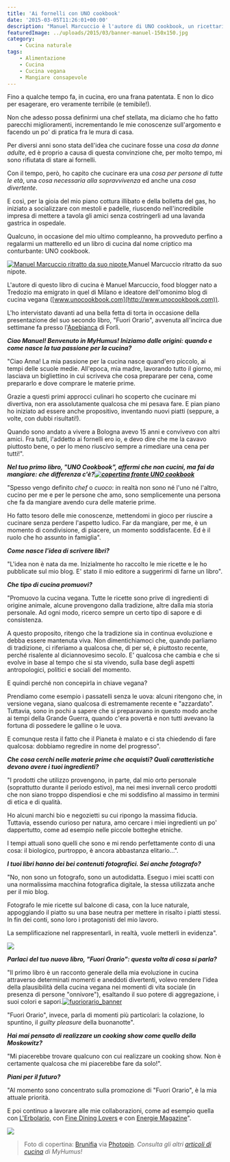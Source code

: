 ```yaml
---
title: 'Ai fornelli con UNO cookbook'
date: '2015-03-05T11:26:01+00:00'
description: "Manuel Marcuccio è l'autore di UNO cookbook, un ricettario on line che propone piatti vegani gustosi, colorati e divertenti da preparare."
featuredImage: ../uploads/2015/03/banner-manuel-150x150.jpg
category:
    - Cucina naturale
tags:
    - Alimentazione
    - Cucina
    - Cucina vegana
    - Mangiare consapevole
---
```



Fino a qualche tempo fa, in cucina, ero una frana patentata. E non lo dico per esagerare, ero veramente terribile (e temibile!).

Non che adesso possa definirmi una chef stellata, ma diciamo che ho fatto parecchi miglioramenti, incrementando le mie conoscenze sull'argomento e facendo un po' di pratica fra le mura di casa.

Per diversi anni sono stata dell'idea che cucinare fosse una *cosa da donne adulte*, ed è proprio a causa di questa convinzione che, per molto tempo, mi sono rifiutata di stare ai fornelli.

Con il tempo, però, ho capito che cucinare era una *cosa per persone di tutte le età*, una *cosa necessaria alla sopravvivenza* ed anche una *cosa divertente*.

E così, per la gioia del mio piano cottura illibato e della bolletta del gas, ho iniziato a socializzare con mestoli e padelle, riuscendo nell'incredibile impresa di mettere a tavola gli amici senza costringerli ad una lavanda gastrica in ospedale.

Qualcuno, in occasione del mio ultimo compleanno, ha provveduto perfino a regalarmi un matterello ed un libro di cucina dal nome criptico ma conturbante: UNO cookbook.

[![Manuel Marcuccio ritratto da suo nipote.](../uploads/2015/02/manuel-marcuccio-ritratto-retro-di-copertina-240x300.jpg)](https://myhumus.com/wp-content/uploads/2015/02/manuel-marcuccio-ritratto-retro-di-copertina.jpg)Manuel Marcuccio ritratto da suo nipote.

L'autore di questo libro di cucina è Manuel Marcuccio, food blogger nato a Tredozio ma emigrato in quel di Milano e ideatore dell'omonimo blog di cucina vegana ([www.unocookbook.com](http://www.unocookbook.com)).

L'ho intervistato davanti ad una bella fetta di torta in occasione della presentazione del suo secondo libro, "Fuori Orario", avvenuta all'incirca due settimane fa presso l'[Apebianca](http://www.lapebianca.it) di Forlì.

***Ciao Manuel! Benvenuto in MyHumus! Iniziamo dalle origini: quando e come nasce la tua passione per la cucina?***

"Ciao Anna! La mia passione per la cucina nasce quand'ero piccolo, ai tempi delle scuole medie. All'epoca, mia madre, lavorando tutto il giorno, mi lasciava un bigliettino in cui scriveva che cosa preparare per cena, come prepararlo e dove comprare le materie prime.

Grazie a questi primi approcci culinari ho scoperto che cucinare mi divertiva, non era assolutamente qualcosa che mi pesava fare. E pian piano ho iniziato ad essere anche propositivo, inventando nuovi piatti (seppure, a volte, con dubbi risultati!).

Quando sono andato a vivere a Bologna avevo 15 anni e convivevo con altri amici. Fra tutti, l'addetto ai fornelli ero io, e devo dire che me la cavavo piuttosto bene, o per lo meno riuscivo sempre a rimediare una cena per tutti!".

***Nel tuo primo libro, "UNO Cookbook", affermi che non cucini, ma fai da mangiare: che differenza c'è?[![copertina fronte UNO cookbook](../uploads/2015/02/copertina-fronte-UNO-cookbook-231x300.jpg)](https://myhumus.com/wp-content/uploads/2015/02/copertina-fronte-UNO-cookbook.jpg)***

"Spesso vengo definito *chef* o *cuoco*: in realtà non sono né l'uno né l'altro, cucino per me e per le persone che amo, sono semplicemente una persona che fa da mangiare avendo cura delle materie prime.

Ho fatto tesoro delle mie conoscenze, mettendomi in gioco per riuscire a cucinare senza perdere l'aspetto ludico. Far da mangiare, per me, è un momento di condivisione, di piacere, un momento soddisfacente. Ed è il ruolo che ho assunto in famiglia".

***Come nasce l'idea di scrivere libri?***

"L'idea non è nata da me. Inizialmente ho raccolto le mie ricette e le ho pubblicate sul mio blog. E' stato il mio editore a suggerirmi di farne un libro".

***Che tipo di cucina promuovi?***

"Promuovo la cucina vegana. Tutte le ricette sono prive di ingredienti di origine animale, alcune provengono dalla tradizione, altre dalla mia storia personale. Ad ogni modo, ricerco sempre un certo tipo di sapore e di consistenza.

A questo proposito, ritengo che la tradizione sia in continua evoluzione e debba essere mantenuta viva. Non dimentichiamoci che, quando parliamo di tradizione, ci riferiamo a qualcosa che, di per sé, è piuttosto recente, perché risalente al diciannovesimo secolo. E' qualcosa che cambia e che si evolve in base al tempo che si sta vivendo, sulla base degli aspetti antropologici, politici e sociali del momento.

E quindi perché non concepirla in chiave vegana?

Prendiamo come esempio i passatelli senza le uova: alcuni ritengono che, in versione vegana, siano qualcosa di estremamente recente e "azzardato". Tuttavia, sono in pochi a sapere che si preparavano in questo modo anche ai tempi della Grande Guerra, quando c'era povertà e non tutti avevano la fortuna di possedere le galline o le uova.

E comunque resta il fatto che il Pianeta è malato e ci sta chiedendo di fare qualcosa: dobbiamo regredire in nome del progresso".

***Che cosa cerchi nelle materie prime che acquisti? Quali caratteristiche devono avere i tuoi ingredienti?***

"I prodotti che utilizzo provengono, in parte, dal mio orto personale (soprattutto durante il periodo estivo), ma nei mesi invernali cerco prodotti che non siano troppo dispendiosi e che mi soddisfino al massimo in termini di etica e di qualità.

Ho alcuni marchi bio e negozietti su cui ripongo la massima fiducia. Tuttavia, essendo curioso per natura, amo cercare i miei ingredienti un po' dappertutto, come ad esempio nelle piccole botteghe etniche.

I tempi attuali sono quelli che sono e mi rendo perfettamente conto di una cosa: il biologico, purtroppo, è ancora abbastanza elitario...".

***I tuoi libri hanno dei bei contenuti fotografici. Sei anche fotografo?***

"No, non sono un fotografo, sono un autodidatta. Eseguo i miei scatti con una normalissima macchina fotografica digitale, la stessa utilizzata anche per il mio blog.

Fotografo le mie ricette sul balcone di casa, con la luce naturale, appoggiando il piatto su una base neutra per mettere in risalto i piatti stessi. In fin dei conti, sono loro i protagonisti del mio lavoro.

La semplificazione nel rappresentarli, in realtà, vuole metterli in evidenza".

![](https://myhumus.com/nextgen-attach_to_post/preview/id--1252)

***Parlaci del tuo nuovo libro, "Fuori Orario": questa volta di cosa si parla?***

"Il primo libro è un racconto generale della mia evoluzione in cucina attraverso determinati momenti e aneddoti divertenti, volevo rendere l'idea della plausibilità della cucina vegana nei momenti di vita sociale (in presenza di persone "onnivore"), esaltando il suo potere di aggregazione, i suoi colori e sapori.[![fuoriorario_banner](../uploads/2015/02/fuoriorario_banner-232x300.jpg)](https://myhumus.com/wp-content/uploads/2015/02/fuoriorario_banner.jpg)

"Fuori Orario", invece, parla di momenti più particolari: la colazione, lo spuntino, il *guilty pleasure* della buonanotte".

***Hai mai pensato di realizzare un cooking show come quello della Moskowitz?***

"Mi piacerebbe trovare qualcuno con cui realizzare un cooking show. Non è certamente qualcosa che mi piacerebbe fare da solo!".

***Piani per il futuro?***

"Al momento sono concentrato sulla promozione di "Fuori Orario", è la mia attuale priorità.

E poi continuo a lavorare alle mie collaborazioni, come ad esempio quella con [L'Erbolario](http://www.erbolario.com), con [Fine Dining Lovers](https://www.finedininglovers.com) e con [Energie Magazine](http://www.energiemagazine.it)".

![](https://myhumus.com/nextgen-attach_to_post/preview/id--1241)

> Foto di copertina: [Brunifia](http://www.flickr.com/photos/23769126@N07/5860057607) via [Photopin](http://photopin.com).
> *Consulta gli altri [articoli di cucina](https://myhumus.com/category/cucina-2/ "MyHumus Cucina") di MyHumus!*

